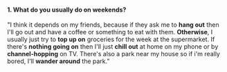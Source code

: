 #### 1. What do you usually do on weekends?
"I think it depends on my friends, because if they ask me to **hang out** then I'll go out and have a coffee or something to eat with them. **Otherwise**, I usually just try to **top up on** groceries for the week at the supermarket. If there's **nothing going on** then I'll just **chill out** at home on my phone or by **channel-hopping** on TV. There's also a park near my house so if i'm really bored, I'll **wander around** the park."